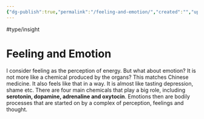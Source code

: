 ```yaml
---
{"dg-publish":true,"permalink":"/feeling-and-emotion/","created":"","updated":""}
---
```





#type/insight 

# Feeling and Emotion

I consider feeling as the perception of energy. But what about emotion? It is not more like a chemical produced by the organs? This matches Chinese medicine. It also feels like that in a way. It is almost like tasting depression, shame etc. There are four main chemicals that play a big role, including **serotonin, dopamine, adrenaline and oxytocin**. Emotions then are bodily processes that are started on by a complex of perception, feelings and thought.